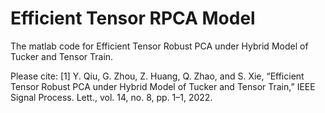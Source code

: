 # Efficient Tensor RPCA Model
The matlab code for Efficient Tensor Robust PCA under Hybrid Model of Tucker and Tensor Train.

Please cite:
[1] Y. Qiu, G. Zhou, Z. Huang, Q. Zhao, and S. Xie, “Efficient Tensor Robust PCA under Hybrid Model of Tucker and Tensor Train,” IEEE Signal Process. Lett., vol. 14, no. 8, pp. 1–1, 2022.
